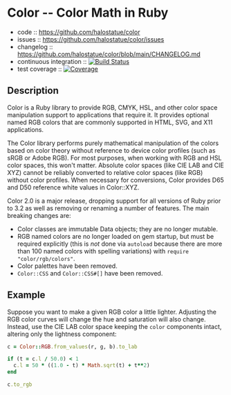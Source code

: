 # Color -- Color Math in Ruby

- code :: <https://github.com/halostatue/color>
- issues :: <https://github.com/halostatue/color/issues>
- changelog :: <https://github.com/halostatue/color/blob/main/CHANGELOG.md>
- continuous integration ::
  [![Build Status](https://github.com/halostatue/color/actions/workflows/ci.yml/badge.svg)][ci-workflow]
- test coverage ::
  [![Coverage](https://coveralls.io/repos/halostatue/color/badge.svg?branch=main&service=github)][coveralls]

## Description

Color is a Ruby library to provide RGB, CMYK, HSL, and other color space
manipulation support to applications that require it. It provides optional named
RGB colors that are commonly supported in HTML, SVG, and X11 applications.

The Color library performs purely mathematical manipulation of the colors based
on color theory without reference to device color profiles (such as sRGB or
Adobe RGB). For most purposes, when working with RGB and HSL color spaces, this
won't matter. Absolute color spaces (like CIE LAB and CIE XYZ) cannot be
reliably converted to relative color spaces (like RGB) without color profiles.
When necessary for conversions, Color provides D65 and D50 reference white
values in Color::XYZ.

Color 2.0 is a major release, dropping support for all versions of Ruby prior to
3.2 as well as removing or renaming a number of features. The main breaking
changes are:

- Color classes are immutable Data objects; they are no longer mutable.
- RGB named colors are no longer loaded on gem startup, but must be required
  explicitly (this is _not_ done via `autoload` because there are more than 100
  named colors with spelling variations) with `require "color/rgb/colors"`.
- Color palettes have been removed.
- `Color::CSS` and `Color::CSS#[]` have been removed.

## Example

Suppose you want to make a given RGB color a little lighter. Adjusting the RGB
color curves will change the hue and saturation will also change. Instead, use
the CIE LAB color space keeping the `color` components intact, altering only the
lightness component:

```ruby
c = Color::RGB.from_values(r, g, b).to_lab

if (t = c.l / 50.0) < 1
  c.l = 50 * ((1.0 - t) * Math.sqrt(t) + t**2)
end

c.to_rgb
```

[ci-workflow]: https://github.com/halostatue/color/actions/workflows/ci.yml
[coveralls]: https://coveralls.io/github/halostatue/color?branch=main
